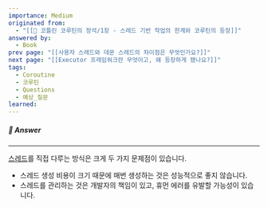```yaml
---
importance: Medium
originated from:
  - "[[📘 코틀린 코루틴의 정석/1장 - 스레드 기반 작업의 한계와 코루틴의 등장]]"
answered by:
  - Book
prev page: "[[사용자 스레드와 데몬 스레드의 차이점은 무엇인가요?]]"
next page: "[[Executor 프레임워크란 무엇이고, 왜 등장하게 됐나요?]]"
tags:
  - Coroutine
  - 코루틴
  - Questions
  - 예상_질문
learned:
---
```

##### 💬 Answer
---
[스레드](스레드.md)를 직접 다루는 방식은 크게 두 가지 문제점이 있습니다.

- 스레드 생성 비용이 크기 때문에 매번 생성하는 것은 성능적으로 좋지 않습니다. 
- 스레드를 관리하는 것은 개발자의 책임이 있고, 휴먼 에러를 유발할 가능성이 있습니다.
